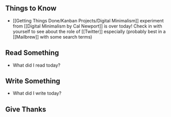 ## Things to Know
- [[Getting Things Done/Kanban Projects/Digital Minimalism]] experiment from [[Digital Minimalism by Cal Newport]] is over today! Check in with yourself to see about the role of [[Twitter]] especially (probably best in a [[Mailbrew]] with some search terms)

## Read Something
- What did I read today?

## Write Something
- What did I write today? 

## Give Thanks
